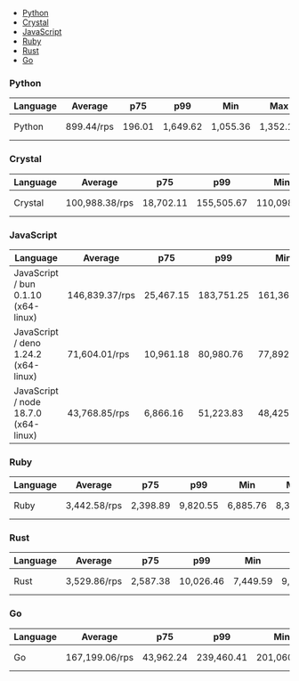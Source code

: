 <script src="https://cdn.jsdelivr.net/npm/apexcharts"></script>
- [Python](#http-python)
- [Crystal](#http-crystal)
- [JavaScript](#http-javascript)
- [Ruby](#http-ruby)
- [Rust](#http-rust)
- [Go](#http-go)

### <a name="http-python">Python</a>

| Language | Average    | p75    | p99      | Min      | Max      | Latency  |
| -------- | ---------- | ------ | -------- | -------- | -------- | -------- |
| Python   | 899.44/rps | 196.01 | 1,649.62 | 1,055.36 | 1,352.17 | 57.12 ms |


<div id="chart-27"></div>
<script>
new ApexCharts(document.querySelector('#chart-27'), {"chart":{"height":320,"type":"bar","toolbar":{"show":true},"animations":{"enabled":true}},"series":[{"name":"http","data":[{"x":"Python","y":899.4350731548585}]}],"stroke":{"width":1,"curve":"straight"},"legend":{"show":false},"xaxis":{"type":"category","labels":{"show":true},"tooltip":{"enabled":false}}}).render()
</script>

### <a name="http-crystal">Crystal</a>

| Language | Average        | p75       | p99        | Min        | Max        | Latency   |
| -------- | -------------- | --------- | ---------- | ---------- | ---------- | --------- |
| Crystal  | 100,988.38/rps | 18,702.11 | 155,505.67 | 110,098.43 | 146,126.95 | 493.81 µs |


<div id="chart-28"></div>
<script>
new ApexCharts(document.querySelector('#chart-28'), {"chart":{"height":320,"type":"bar","toolbar":{"show":true},"animations":{"enabled":true}},"series":[{"name":"http","data":[{"x":"Crystal","y":100988.38250060278}]}],"stroke":{"width":1,"curve":"straight"},"legend":{"show":false},"xaxis":{"type":"category","labels":{"show":true},"tooltip":{"enabled":false}}}).render()
</script>

### <a name="http-javascript">JavaScript</a>

| Language                             | Average        | p75       | p99        | Min        | Max        | Latency   |
| ------------------------------------ | -------------- | --------- | ---------- | ---------- | ---------- | --------- |
| JavaScript / bun 0.1.10 (x64-linux)  | 146,839.37/rps | 25,467.15 | 183,751.25 | 161,365.51 | 173,620.81 | 339.14 µs |
| JavaScript / deno 1.24.2 (x64-linux) | 71,604.01/rps  | 10,961.18 | 80,980.76  | 77,892.73  | 80,443.28  | 696.75 µs |
| JavaScript / node 18.7.0 (x64-linux) | 43,768.85/rps  | 6,866.16  | 51,223.83  | 48,425.66  | 51,027.39  | 1.14 ms   |


<div id="chart-29"></div>
<script>
new ApexCharts(document.querySelector('#chart-29'), {"chart":{"height":320,"type":"bar","toolbar":{"show":true},"animations":{"enabled":true}},"series":[{"name":"http","data":[{"x":"JavaScript / bun 0.1.10 (x64-linux)","y":146839.3667041421},{"x":"JavaScript / node 18.7.0 (x64-linux)","y":43768.85160568122},{"x":"JavaScript / deno 1.24.2 (x64-linux)","y":71604.01296393623}]}],"stroke":{"width":1,"curve":"straight"},"legend":{"show":false},"xaxis":{"type":"category","labels":{"show":true},"tooltip":{"enabled":false}}}).render()
</script>

### <a name="http-ruby">Ruby</a>

| Language | Average      | p75      | p99      | Min      | Max      | Latency  |
| -------- | ------------ | -------- | -------- | -------- | -------- | -------- |
| Ruby     | 3,442.58/rps | 2,398.89 | 9,820.55 | 6,885.76 | 8,395.94 | 14.52 ms |


<div id="chart-30"></div>
<script>
new ApexCharts(document.querySelector('#chart-30'), {"chart":{"height":320,"type":"bar","toolbar":{"show":true},"animations":{"enabled":true}},"series":[{"name":"http","data":[{"x":"Ruby","y":3442.5822459009405}]}],"stroke":{"width":1,"curve":"straight"},"legend":{"show":false},"xaxis":{"type":"category","labels":{"show":true},"tooltip":{"enabled":false}}}).render()
</script>

### <a name="http-rust">Rust</a>

| Language | Average      | p75      | p99       | Min      | Max      | Latency  |
| -------- | ------------ | -------- | --------- | -------- | -------- | -------- |
| Rust     | 3,529.86/rps | 2,587.38 | 10,026.46 | 7,449.59 | 9,985.96 | 14.16 ms |


<div id="chart-31"></div>
<script>
new ApexCharts(document.querySelector('#chart-31'), {"chart":{"height":320,"type":"bar","toolbar":{"show":true},"animations":{"enabled":true}},"series":[{"name":"http","data":[{"x":"Rust","y":3529.8601865488545}]}],"stroke":{"width":1,"curve":"straight"},"legend":{"show":false},"xaxis":{"type":"category","labels":{"show":true},"tooltip":{"enabled":false}}}).render()
</script>

### <a name="http-go">Go</a>

| Language | Average        | p75       | p99        | Min        | Max        | Latency   |
| -------- | -------------- | --------- | ---------- | ---------- | ---------- | --------- |
| Go       | 167,199.06/rps | 43,962.24 | 239,460.41 | 201,060.02 | 236,264.08 | 297.07 µs |


<div id="chart-32"></div>
<script>
new ApexCharts(document.querySelector('#chart-32'), {"chart":{"height":320,"type":"bar","toolbar":{"show":true},"animations":{"enabled":true}},"series":[{"name":"http","data":[{"x":"Go","y":167199.05923304163}]}],"stroke":{"width":1,"curve":"straight"},"legend":{"show":false},"xaxis":{"type":"category","labels":{"show":true},"tooltip":{"enabled":false}}}).render()
</script>

